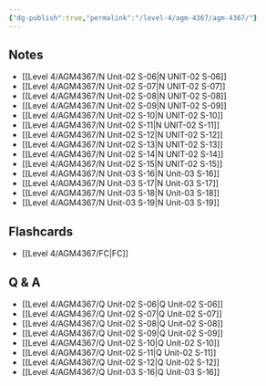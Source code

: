 ```yaml
---
{"dg-publish":true,"permalink":"/level-4/agm-4367/agm-4367/"}
---
```


## Notes

- [[Level 4/AGM4367/N Unit-02 S-06\|N UNIT-02 S-06]]
- [[Level 4/AGM4367/N Unit-02 S-07\|N UNIT-02 S-07]]
- [[Level 4/AGM4367/N Unit-02 S-08\|N UNIT-02 S-08]]
- [[Level 4/AGM4367/N Unit-02 S-09\|N UNIT-02 S-09]]
- [[Level 4/AGM4367/N Unit-02 S-10\|N UNIT-02 S-10]]
- [[Level 4/AGM4367/N Unit-02 S-11\|N UNIT-02 S-11]]
- [[Level 4/AGM4367/N Unit-02 S-12\|N UNIT-02 S-12]]
- [[Level 4/AGM4367/N Unit-02 S-13\|N UNIT-02 S-13]]
- [[Level 4/AGM4367/N Unit-02 S-14\|N UNIT-02 S-14]]
- [[Level 4/AGM4367/N Unit-02 S-15\|N UNIT-02 S-15]]
- [[Level 4/AGM4367/N Unit-03 S-16\|N Unit-03 S-16]]
- [[Level 4/AGM4367/N Unit-03 S-17\|N Unit-03 S-17]]
- [[Level 4/AGM4367/N Unit-03 S-18\|N Unit-03 S-18]]
- [[Level 4/AGM4367/N Unit-03 S-19\|N Unit-03 S-19]]

## Flashcards
- [[Level 4/AGM4367/FC\|FC]]
## Q & A
- [[Level 4/AGM4367/Q Unit-02 S-06\|Q Unit-02 S-06]]
- [[Level 4/AGM4367/Q Unit-02 S-07\|Q Unit-02 S-07]]
- [[Level 4/AGM4367/Q Unit-02 S-08\|Q Unit-02 S-08]]
- [[Level 4/AGM4367/Q Unit-02 S-09\|Q Unit-02 S-09]]
- [[Level 4/AGM4367/Q Unit-02 S-10\|Q Unit-02 S-10]]
- [[Level 4/AGM4367/Q Unit-02 S-11\|Q Unit-02 S-11]]
- [[Level 4/AGM4367/Q Unit-02 S-12\|Q Unit-02 S-12]]
- [[Level 4/AGM4367/Q Unit-03 S-16\|Q Unit-03 S-16]]
